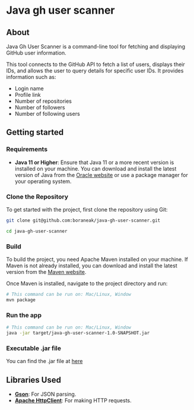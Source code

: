# Java gh user scanner

## About

Java Gh User Scanner is a command-line tool for fetching and displaying GitHub user information.

This tool connects to the GitHub API to fetch a list of users, displays their IDs, and allows the user to query details for specific user IDs. It provides information such as:

- Login name
- Profile link
- Number of repositories
- Number of followers
- Number of following users

## Getting started

### Requirements

- **Java 11 or Higher**: Ensure that Java 11 or a more recent version is installed on your machine. You can download and install the latest version of Java from the [Oracle website](https://www.oracle.com/java/technologies/javase-jdk11-downloads.html) or use a package manager for your operating system.

### Clone the Repository

To get started with the project, first clone the repository using Git:

```bash
git clone git@github.com:boraneak/java-gh-user-scanner.git
```
```bash
cd java-gh-user-scanner
```

### Build

To build the project, you need Apache Maven installed on your machine. If Maven is not already installed, you can download and install the latest version from the [Maven website](https://maven.apache.org/download.cgi).

Once Maven is installed, navigate to the project directory and run:

```bash
# This command can be run on: Mac/Linux, Window
mvn package
```

### Run the app

```bash
# This command can be run on: Mac/Linux, Window
java -jar target/java-gh-user-scanner-1.0-SNAPSHOT.jar
```
### Executable .jar file

You can find the .jar file at [here](https://github.com/boraneak/java-gh-user-scanner/tree/master/src/main/resources)

## Libraries Used

- **[Gson](https://github.com/google/gson)**: For JSON parsing.
- **[Apache HttpClient](https://github.com/apache/httpcomponents-client)**: For making HTTP requests.
